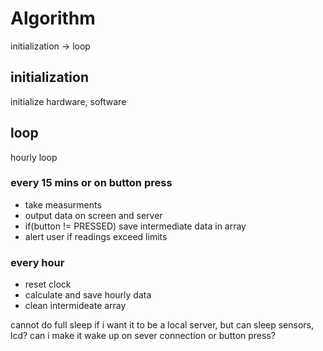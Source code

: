 # Algorithm

initialization -> loop

## initialization 

initialize hardware, software

## loop

hourly loop

### every 15 mins or on button press 
- take measurments
- output data on screen and server
- if(button != PRESSED) save intermediate data in array
- alert user if readings exceed limits 

### every hour 
- reset clock
- calculate and save hourly data
- clean intermideate array

cannot do full sleep if i want it to be a local server, but can sleep sensors, lcd? can i make it wake up on sever connection or button press?